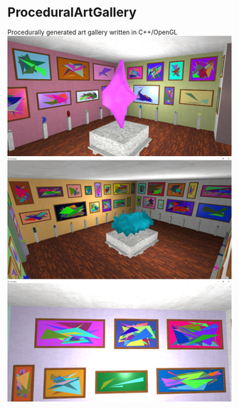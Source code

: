 # ProceduralArtGallery
Procedurally generated art gallery written in C++/OpenGL
![Image of The Rooms](https://raw.githubusercontent.com/Heavenswind/ProceduralArtGallery/master/Screenshots/Centerpiece_Room_View_4.png)
![Image of The Rooms](https://raw.githubusercontent.com/Heavenswind/ProceduralArtGallery/master/Screenshots/Centerpiece_Room_View_5.png)
![Image of The Paintings](https://raw.githubusercontent.com/Heavenswind/ProceduralArtGallery/master/Screenshots/Paintings_View_1.png)
